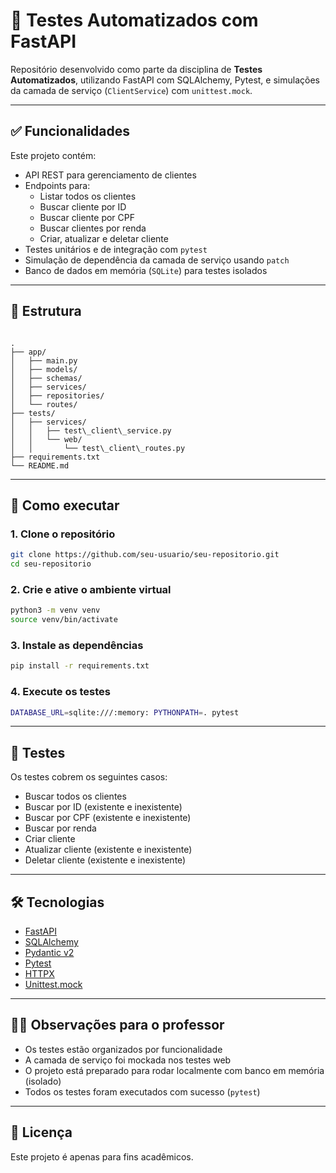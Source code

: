 # 🧪 Testes Automatizados com FastAPI

Repositório desenvolvido como parte da disciplina de **Testes Automatizados**, utilizando FastAPI com SQLAlchemy, Pytest, e simulações da camada de serviço (`ClientService`) com `unittest.mock`.

---

## ✅ Funcionalidades

Este projeto contém:

- API REST para gerenciamento de clientes
- Endpoints para:
  - Listar todos os clientes
  - Buscar cliente por ID
  - Buscar cliente por CPF
  - Buscar clientes por renda
  - Criar, atualizar e deletar cliente
- Testes unitários e de integração com `pytest`
- Simulação de dependência da camada de serviço usando `patch`
- Banco de dados em memória (`SQLite`) para testes isolados

---

## 📁 Estrutura

```

.
├── app/
│   ├── main.py
│   ├── models/
│   ├── schemas/
│   ├── services/
│   ├── repositories/
│   └── routes/
├── tests/
│   ├── services/
│   │   ├── test\_client\_service.py
│   │   └── web/
│   │       └── test\_client\_routes.py
├── requirements.txt
└── README.md

````

---

## 🚀 Como executar

### 1. Clone o repositório

```bash
git clone https://github.com/seu-usuario/seu-repositorio.git
cd seu-repositorio
````

### 2. Crie e ative o ambiente virtual

```bash
python3 -m venv venv
source venv/bin/activate
```

### 3. Instale as dependências

```bash
pip install -r requirements.txt
```

### 4. Execute os testes

```bash
DATABASE_URL=sqlite:///:memory: PYTHONPATH=. pytest
```

---

## 🧪 Testes

Os testes cobrem os seguintes casos:

* Buscar todos os clientes
* Buscar por ID (existente e inexistente)
* Buscar por CPF (existente e inexistente)
* Buscar por renda
* Criar cliente
* Atualizar cliente (existente e inexistente)
* Deletar cliente (existente e inexistente)

---

## 🛠 Tecnologias

* [FastAPI](https://fastapi.tiangolo.com/)
* [SQLAlchemy](https://www.sqlalchemy.org/)
* [Pydantic v2](https://docs.pydantic.dev/)
* [Pytest](https://docs.pytest.org/)
* [HTTPX](https://www.python-httpx.org/)
* [Unittest.mock](https://docs.python.org/3/library/unittest.mock.html)

---

## 👨‍🏫 Observações para o professor

* Os testes estão organizados por funcionalidade
* A camada de serviço foi mockada nos testes web
* O projeto está preparado para rodar localmente com banco em memória (isolado)
* Todos os testes foram executados com sucesso (`pytest`)

---

## 📄 Licença

Este projeto é apenas para fins acadêmicos.

